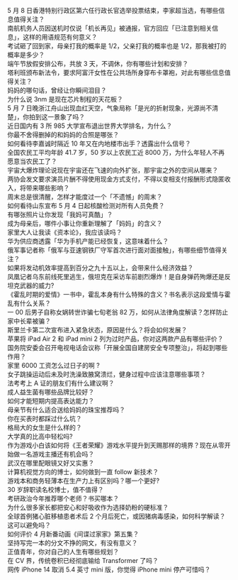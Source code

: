 5 月 8 日香港特别行政区第六任行政长官选举投票结束，李家超当选，有哪些信息值得关注？  
南航机务人员因送机时仅说「机长再见」被通报，官方回应「已注意到相关信息」，这样的用语规范有何意义？  
考试砸了回到家，母亲打我的概率是 1/2，父亲打我的概率也是 1/2，那我被打的概率是多少？  
端午节放假安排公布，共放 3 天，不调休，你有哪些计划和安排？  
塔利班颁布新法令，要求阿富汗女性在公共场所身穿布卡罩袍，对此有哪些信息值得关注？  
妈妈的哪句话，曾经让你瞬间泪目？  
为什么说 3nm 是现在芯片制程的天花板？  
5 月 7 日晚浙江舟山出现血红天空，气象局称「是光的折射现象，光源尚不清楚」，你拍到这一景象了吗？  
近日国内有 3 所 985 大学宣布退出世界大学排名，为什么？  
你最不舍得删掉的和妈妈的合照是哪张？  
如何看待李嘉诚时隔近 10 年又在内地楼市出手？透露出什么信号？  
全国农民工平均年龄 41.7 岁，50 岁以上农民工近 8000 万，为什么年轻人不再愿意当农民工了？  
宇宙大爆炸理论说现在宇宙还在飞速的向外扩张，那宇宙之外的空间从哪来？  
两协会发文要求演员片酬不得使用现金方式支付，不得以变相支付报酬形式隐匿收入，将带来哪些影响？  
周末总是很清醒，怎样才能度过一个「不遗憾」的周末？  
如何看待山东宣布 5 月 4 日起核酸检测对所有人员免费？  
有哪张照片让你发现「我妈可真酷」？  
成为母亲后，哪件小事让你重新理解了「妈妈」的含义？  
家里大人让我读《资本论》，我应该读吗？  
华为供应商透露「华为手机产能已经恢复，这意味着什么？  
俄军事记者称「俄军与亚速钢铁厂守军首次进行面对面接触」，有哪些细节值得关注？  
如果将发动机效率提高到百分之九十五以上，会带来什么经济效益？  
凤凰记者乌东前线死里逃生，俄坦克在采访车前剧烈爆炸！是自身弹药殉爆还是反坦克武器的威力?  
《霍乱时期的爱情》一书中，霍乱本身有什么特殊的含义？书名表示这段爱情与霍乱有什么关系？  
一 00 后男子自称女娲转世诈骗七旬老翁 82 万，如何从法律角度解读？怎样防止家中长辈被骗？  
斯里兰卡第二次宣布进入紧急状态，原因是什么？将会如何发展？  
苹果将 iPad Air 2 和 iPad mini 2 列为过时产品，你对这两款产品有哪些评价？  
国务院安委会召开电视电话会议称「开展全国自建房安全专项整治」，将起到哪些作用？  
家里 6000 工资怎么过日子的啊 ?  
女子跳操运动后未及时洗澡致腋窝溃烂，健身过程中应该注意哪些事项？  
法考考上 A 证的朋友们有什么建议啊？  
成人益生菌有哪些品牌比较好？  
如何才能短期内提高表达能力？  
母亲节有什么适合送给妈妈的珠宝推荐吗？  
你在买表时都踩过什么坑？  
格局大的女生是什么样的？  
大学真的比高中轻松吗?  
作为游戏小白该如何将《王者荣耀》游戏水平提升到天赐那样的境界？现在从零开始做一名游戏主播还有机会吗？  
武汉在哪里配眼镜又好又实惠？  
计算机视觉方向的博士，如何做到一直 follow 新技术？  
游戏本和商务轻薄本在生产力上有区别吗？哪一个更好?  
30 岁辞职读名校博士，值不值得？  
考研政治今年推荐哪个老师？书买哪本？  
为什么很多家长都把安心和好吸收作为选择奶粉的硬标准？  
全球首例猪心脏移植患者术后 2 个月后死亡，或因猪病毒感染，如何科学解读？这可以避免吗？  
如何评价 4 月新番动画《间谍过家家》第五集？  
坚持写完一本的分文不挣的网文，有没有意义？  
正值青年，你对自己的人生有哪些规划？  
在 CV 界，传统卷积已经彻底输给 Transformer 了吗？  
网传 iPhone 14 取消 5.4 英寸 mini 版，你觉得 iPhone mini 停产可惜吗？  
